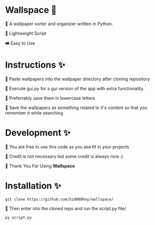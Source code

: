 # Wallspace 💫️
🌟️ A wallpaper sorter and organizer written in Python.

🤖️ Lightweight Script

🎟️ Easy to Use
# Instructions ✨

📂️ Paste wallpapers into the wallpaper directory after cloning repository

📂️ Execute gui.py for a gui version of the app with extra functionality.

📂️ Preferrably save them in lowercase letters

📂️ Save the wallpapers as something related to it's content so that you remember it while searching
# Development ✨

📂️ You are free to use this code as you see fit in your projects 

📂️ Credit is not necessary but some credit is always nice :)

📂️ Thank You For Using **Wallspace**

# Installation ✨

```git clone https://github.com/Sid009hey/wallspace/```

📂️ Then enter into the cloned repo and run the script.py file/

```py script.py```
